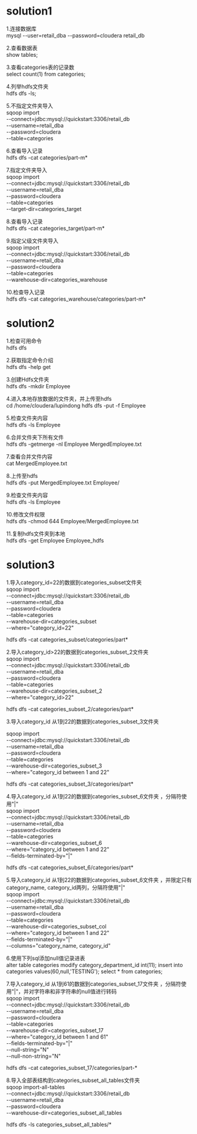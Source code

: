 # solution1 

1.连接数据库  
mysql --user=retail_dba --password=cloudera retail_db

2.查看数据表  
show tables;

3.查看categories表的记录数  
select count(1) from categories;

4.列举hdfs文件夹  
hdfs dfs -ls;

5.不指定文件夹导入  
sqoop import \
--connect=jdbc:mysql://quickstart:3306/retail_db \
--username=retail_dba \
--password=cloudera \
--table=categories

6.查看导入记录  
hdfs dfs -cat categories/part-m*

7.指定文件夹导入  
sqoop import \
--connect=jdbc:mysql://quickstart:3306/retail_db \
--username=retail_dba \
--password=cloudera \
--table=categories \
--target-dir=categories_target

8.查看导入记录  
hdfs dfs -cat categories_target/part-m*

9.指定父级文件夹导入  
sqoop import \
--connect=jdbc:mysql://quickstart:3306/retail_db \
--username=retail_dba \
--password=cloudera \
--table=categories \
--warehouse-dir=categories_warehouse

10.检查导入记录  
hdfs dfs -cat categories_warehouse/categories/part-m*

# solution2 

1.检查可用命令  
hdfs dfs

2.获取指定命令介绍  
hdfs dfs -help get

3.创建Hdfs文件夹  
hdfs dfs -mkdir Employee

4.进入本地存放数据的文件夹，并上传至hdfs  
cd /home/cloudera/lupindong
hdfs dfs -put -f Employee

5.检查文件夹内容  
hdfs dfs -ls Employee

6.合并文件夹下所有文件  
hdfs dfs -getmerge -nl Employee MergedEmployee.txt

7.查看合并文件内容  
cat MergedEmployee.txt

8.上传至hdfs  
hdfs dfs -put MergedEmployee.txt Employee/

9.检查文件夹内容  
hdfs dfs -ls Employee

10.修改文件权限  
hdfs dfs -chmod 644 Employee/MergedEmployee.txt

11.复制hdfs文件夹到本地  
hdfs dfs -get Employee Employee_hdfs



# solution3

1.导入category_id=22的数据到categories_subset文件夹  
sqoop import \
--connect=jdbc:mysql://quickstart:3306/retail_db \
--username=retail_dba \
--password=cloudera \
--table=categories \
--warehouse-dir=categories_subset \
--where="category_id=22"  

hdfs dfs -cat categories_subset/categories/part*  

2.导入category_id>22的数据到categories_subset_2文件夹  
sqoop import \
--connect=jdbc:mysql://quickstart:3306/retail_db \
--username=retail_dba \
--password=cloudera \
--table=categories \
--warehouse-dir=categories_subset_2 \
--where="category_id>22"  

hdfs dfs -cat categories_subset_2/categories/part*  

3.导入category_id 从1到22的数据到categories_subset_3文件夹  

sqoop import \
--connect=jdbc:mysql://quickstart:3306/retail_db \
--username=retail_dba \
--password=cloudera \
--table=categories \
--warehouse-dir=categories_subset_3 \
--where="category_id between 1 and 22"  

hdfs dfs -cat categories_subset_3/categories/part*  

4.导入category_id 从1到22的数据到categories_subset_6文件夹 ，分隔符使用"|"  
sqoop import \
--connect=jdbc:mysql://quickstart:3306/retail_db \
--username=retail_dba \
--password=cloudera \
--table=categories \
--warehouse-dir=categories_subset_6 \
--where="category_id between 1 and 22" \
--fields-terminated-by="|"  

hdfs dfs -cat categories_subset_6/categories/part*  

5.导入category_id 从1到22的数据到categories_subset_6文件夹 ，并限定只有category_name, category_id两列，分隔符使用"|"  
sqoop import \
--connect=jdbc:mysql://quickstart:3306/retail_db \
--username=retail_dba \
--password=cloudera \
--table=categories \
--warehouse-dir=categories_subset_col \
--where="category_id between 1 and 22" \
--fields-terminated-by="|" \
--columns="category_name, category_id"  

6.使用下列sql添加null值记录进表  
alter table categories modify category_department_id int(11);
insert into categories values(60,null,'TESTING');
select * from categories;


7.导入category_id 从1到61的数据到categories_subset_17文件夹 ，分隔符使用"|"，并对字符串和非字符串的null值进行转码  
sqoop import \
--connect=jdbc:mysql://quickstart:3306/retail_db \
--username=retail_dba \
--password=cloudera \
--table=categories \
--warehouse-dir=categories_subset_17 \
--where="category_id between 1 and 61" \
--fields-terminated-by="|" \
--null-string="N" \
--null-non-string="N"  

hdfs dfs -cat categories_subset_17/categories/part-*  

8.导入全部表结构到categories_subset_all_tables文件夹  
sqoop import-all-tables \
--connect=jdbc:mysql://quickstart:3306/retail_db \
--username=retail_dba \
--password=cloudera \
--warehouse-dir=categories_subset_all_tables   

hdfs dfs -ls categories_subset_all_tables/*  
